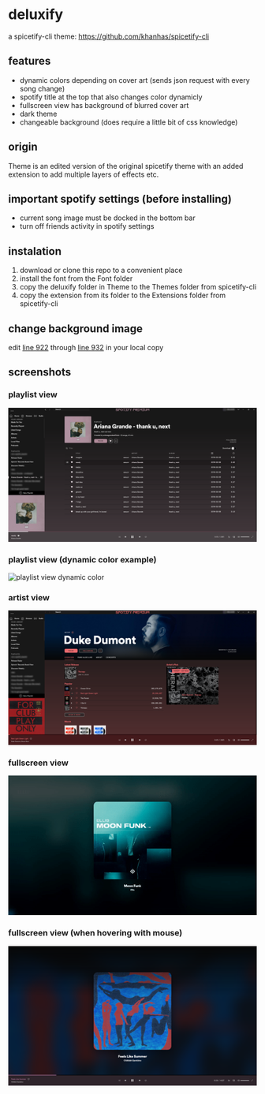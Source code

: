 # deluxify
a spicetify-cli theme: https://github.com/khanhas/spicetify-cli

## features

- dynamic colors depending on cover art (sends json request with every song change)
- spotify title at the top that also changes color dynamicly
- fullscreen view has background of blurred cover art
- dark theme
- changeable background (does require a little bit of css knowledge)

## origin

Theme is an edited version of the original spicetify theme with an added extension to add multiple layers of effects etc.

## important spotify settings (before installing)

- current song image must be docked in the bottom bar
- turn off friends activity in spotify settings

## instalation

1. download or clone this repo to a convenient place
2. install the font from the Font folder
3. copy the deluxify folder in Theme to the Themes folder from spicetify-cli
4. copy the extension from its folder to the Extensions folder from spicetify-cli

## change background image

edit [line 922](https://github.com/DELUUXE/deluxify/blob/master/Theme/deluxify/user.css#L922) through [line 932](https://github.com/DELUUXE/deluxify/blob/master/Theme/deluxify/user.css#L932) in your local copy

## screenshots

### playlist view

![playlist view](/screenshots/deluxify-screenshot-playlist.png?raw=true)

### playlist view (dynamic color example)

![playlist view dynamic color](/screenshots/deluxify-screenshot-playlist-dyncolor.gif?raw=true)

### artist view

![artist view](/screenshots/deluxify-screenshot-artist.png?raw=true)

### fullscreen view

![fullscreen view](/screenshots/deluxify-screenshot-fullscreen.gif?raw=true)

### fullscreen view (when hovering with mouse)

![fullscreen-hover view](/screenshots/deluxify-screenshot-fullscreen-hover.png?raw=true)